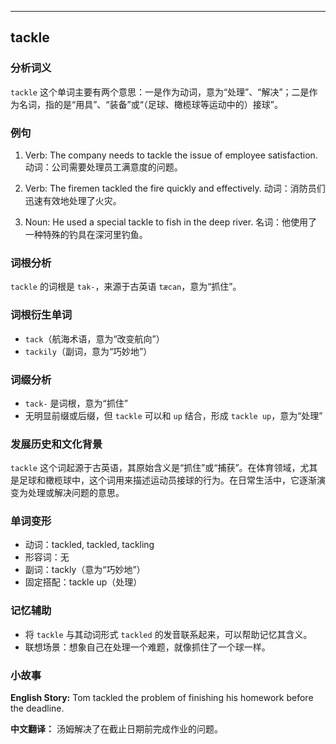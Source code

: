 
---------------
## tackle
### 分析词义
`tackle` 这个单词主要有两个意思：一是作为动词，意为“处理”、“解决”；二是作为名词，指的是“用具”、“装备”或“（足球、橄榄球等运动中的）接球”。

### 例句
1. Verb: The company needs to tackle the issue of employee satisfaction.
   动词：公司需要处理员工满意度的问题。

2. Verb: The firemen tackled the fire quickly and effectively.
   动词：消防员们迅速有效地处理了火灾。

3. Noun: He used a special tackle to fish in the deep river.
   名词：他使用了一种特殊的钓具在深河里钓鱼。

### 词根分析
`tackle` 的词根是 `tak-`，来源于古英语 `tæcan`，意为“抓住”。

### 词根衍生单词
- `tack`（航海术语，意为“改变航向”）
- `tackily`（副词，意为“巧妙地”）

### 词缀分析
- `tack-` 是词根，意为“抓住”
- 无明显前缀或后缀，但 `tackle` 可以和 `up` 结合，形成 `tackle up`，意为“处理”

### 发展历史和文化背景
`tackle` 这个词起源于古英语，其原始含义是“抓住”或“捕获”。在体育领域，尤其是足球和橄榄球中，这个词用来描述运动员接球的行为。在日常生活中，它逐渐演变为处理或解决问题的意思。

### 单词变形
- 动词：tackled, tackled, tackling
- 形容词：无
- 副词：tackly（意为“巧妙地”）
- 固定搭配：tackle up（处理）

### 记忆辅助
- 将 `tackle` 与其动词形式 `tackled` 的发音联系起来，可以帮助记忆其含义。
- 联想场景：想象自己在处理一个难题，就像抓住了一个球一样。

### 小故事
**English Story:**
Tom tackled the problem of finishing his homework before the deadline.

**中文翻译：**
汤姆解决了在截止日期前完成作业的问题。


